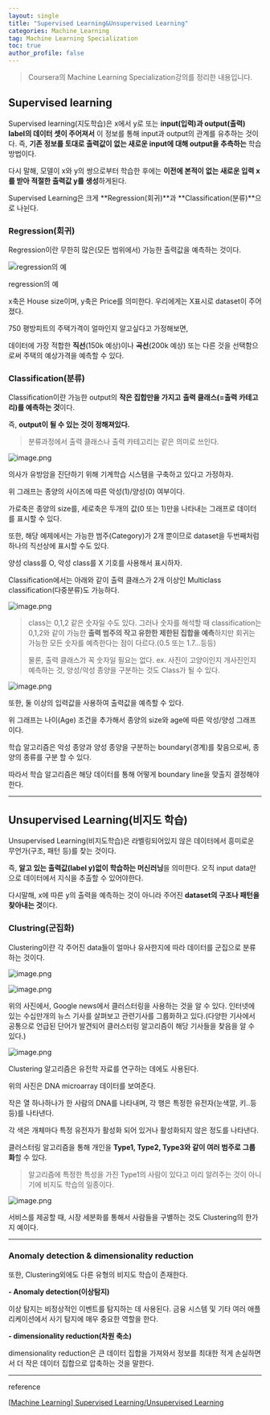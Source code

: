 ```yaml
---
layout: single
title: "Supervised Learning&Unsupervised Learning"
categories: Machine_Learning
tag: Machine Learning Specialization
toc: true
author_profile: false
---
```


> Coursera의 Machine Learning Specialization강의를 정리한 내용입니다.



## Supervised learning

Supervised learning(지도학습)은 x에서 y로 또는 **input(입력)과 output(출력) label의 데이터 셋이 주어져서** 이 정보를 통해 input과 output의 관계를 유추하는 것이다. 즉, **기존 정보를 토대로 출력값이 없는 새로운 input에 대해 output을 추측하는** 학습 방법이다.



다시 말해, 모델이 x와 y의 쌍으로부터 학습한 후에는 **이전에 본적이 없는 새로운 입력 x를 받아 적절한 출력값 y를 생성**하게된다.



Supervised Learning은 크게 **Regression(회귀)**과 **Classification(분류)**으로 나뉜다.



### Regression(회귀)

Regression이란 무한히 많은(모든 범위에서) 가능한 출력값을 예측하는 것이다.

![regression의 예](https://prod-files-secure.s3.us-west-2.amazonaws.com/6f6926b6-239c-45eb-bb1e-76dd3a0aac03/b205d2e8-c301-4aa3-83fb-c8378f2ba31b/image.png)

regression의 예

x축은 House size이며, y축은 Price를 의미한다. 우리에게는 X표시로 dataset이 주어졌다.

750 평방피트의 주택가격이 얼마인지 알고싶다고 가정해보면,

데이터에 가장 적합한 **직선**(150k 예상)이나 **곡선**(200k 예상) 또는 다른 것을 선택함으로써 주택의 예상가격을 예측할 수 있다.



### Classification(분류)

Classification이란 가능한 output의 **작은 집합만을 가지고** **출력 클래스(=출력 카테고리)를 예측하는 것**이다.

즉, **output이 될 수 있는 것이 정해져있다.**

>  분류과정에서 출력 클래스나 출력 카테고리는 같은 의미로 쓰인다.



![image.png](https://prod-files-secure.s3.us-west-2.amazonaws.com/6f6926b6-239c-45eb-bb1e-76dd3a0aac03/f9248c90-31d0-4524-95f7-a140df520b50/image.png)

의사가 유방암을 진단하기 위해 기계학습 시스템을 구축하고 있다고 가정하자.

위 그래프는 종양의 사이즈에 따른 악성(1)/양성(0) 여부이다.

가로축은 종양의 size를, 세로축은 두개의 값(0 또는 1)만을 나타내는 그래프로 데이터를 표시할 수 있다.



또한, 해당 예제에서는 가능한 범주(Category)가 2개 뿐이므로 dataset을 두번째처럼 하나의 직선상에 표시할 수도 있다.

양성 class를 O, 악성 class를 X 기호를 사용해서 표시하자.



Classification에서는 아래와 같이 출력 클래스가 2개 이상인 Multiclass classification(다중분류)도 가능하다.

![image.png](https://prod-files-secure.s3.us-west-2.amazonaws.com/6f6926b6-239c-45eb-bb1e-76dd3a0aac03/f0c6ee15-d9be-4545-b18d-12ea7949f114/image.png)



>  class는 0,1,2 같은 숫자일 수도 있다.
> 그러나 숫자를 해석할 때 classification는 0,1,2와 같이 가능한 **출력 범주의 작고 유한한 제한된 집합을 예측**하지만 회귀는 가능한 모든 숫자를 예측한다는 점이 다르다.(0.5 또는 1.7...등등)
>
> 물론, 출력 클래스가 꼭 숫자일 필요는 없다.
> ex. 사진이 고양이인지 개사진인지 예측하는 것, 양성/악성 종양을 구분하는 것도 Class가 될 수 있다.



![image.png](https://prod-files-secure.s3.us-west-2.amazonaws.com/6f6926b6-239c-45eb-bb1e-76dd3a0aac03/09f6fd0e-4726-4d4e-9385-90baaa209528/image.png)

또한, 둘 이상의 입력값을 사용하여 출력값을 예측할 수 있다.

위 그래프는 나이(Age) 조건을 추가해서 종양의 size와 age에 따른 악성/양성 그래프이다.

학습 알고리즘은 악성 종양과 양성 종양을 구분하는 boundary(경계)를 찾음으로써, 종양의 종류를 구분 할 수 있다.

따라서 학습 알고리즘은 해당 데이터를 통해 어떻게 boundary line을 맞출지 결정해야한다.

------

## Unsupervised Learning(비지도 학습)

Unsupervised Learning(비지도학습)은 라벨링되어있지 않은 데이터에서 흥미로운 무언가(구조, 패턴 등)를 찾는 것이다.

즉, **알고 있는 출력값(label y)없이 학습하는 머신러닝**을 의미한다. 오직 input data만으로 데이터에서 지식을 추출할 수 있어야한다.

다시말해, x에 따른 y의 출력을 예측하는 것이 아니라 주어진 **dataset의 구조나 패턴을 찾아내는 것**이다.



### Clustring(군집화)

Clustering이란 각 주어진 data들이 얼마나 유사한지에 따라 데이터를 군집으로 분류하는 것이다.

![image.png](https://prod-files-secure.s3.us-west-2.amazonaws.com/6f6926b6-239c-45eb-bb1e-76dd3a0aac03/6ce69f38-d948-477a-a7a7-00c59405d710/image.png)

![image.png](https://prod-files-secure.s3.us-west-2.amazonaws.com/6f6926b6-239c-45eb-bb1e-76dd3a0aac03/8b3e5ac3-10d9-40a3-bb00-13220d289686/image.png)

위의 사진에서, Google news에서 클러스터링을 사용하는 것을 알 수 있다. 인터넷에 있는 수십만개의 뉴스 기사를 살펴보고 관련기사를 그룹화하고 있다.(다양한 기사에서 공통으로 언급된 단어가 발견되어 클러스터링 알고리즘이 해당 기사들을 찾음을 알 수 있다.)

![image.png](https://prod-files-secure.s3.us-west-2.amazonaws.com/6f6926b6-239c-45eb-bb1e-76dd3a0aac03/0c776703-ea84-4687-aa30-5a47dcf3fe84/image.png)

Clustering 알고리즘은 유전학 자료를 연구하는 데에도 사용된다.

위의 사진은 DNA microarray 데이터를 보여준다.

작은 열 하나하나가 한 사람의 DNA를 나타내며, 각 행은 특정한 유전자(눈색깔, 키..등등)를 나타낸다.

각 색은 개체마다 특정 유전자가 활성화 되어 있거나 활성화되지 않은 정도를 나타낸다.

클러스터링 알고리즘을 통해 개인을 **Type1, Type2, Type3와 같이 여러 범주로 그룹화**할 수 있다.

>  알고리즘에 특정한 특성을 가진 Type1의 사람이 있다고 미리 알려주는 것이 아니기에 비지도 학습의 일종이다.

![image.png](https://prod-files-secure.s3.us-west-2.amazonaws.com/6f6926b6-239c-45eb-bb1e-76dd3a0aac03/abc64b2c-56c9-4f7d-a3f0-0480f7252664/image.png)

서비스를 제공할 때, 시장 세분화를 통해서 사람들을 구별하는 것도 Clustering의 한가지 예이다.

------

### Anomaly detection & dimensionality reduction

또한, Clustering외에도 다른 유형의 비지도 학습이 존재한다.

**- Anomaly detection(이상탐지)**

이상 탐지는 비정상적인 이벤트를 탐지하는 데 사용된다. 금융 시스템 및 기타 여러 애플리케이션에서 사기 탐지에 매우 중요한 역할을 한다.

**- dimensionality reduction(차원 축소)**

dimensionality reduction은 큰 데이터 집합을 가져와서 정보를 최대한 적게 손실하면서 더 작은 데이터 집합으로 압축하는 것을 말한다.

------

reference

[[Machine Learning\] Supervised Learning/Unsupervised Learning](https://junstar92.tistory.com/13)